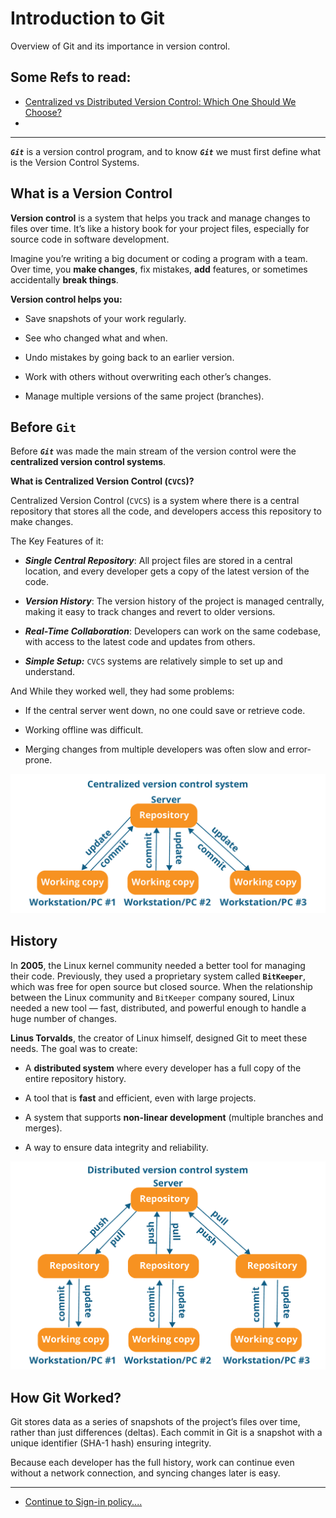 # Introduction to Git
Overview of Git and its importance in version control.

## Some Refs to read:

- [Centralized vs Distributed Version Control: Which One Should We Choose?](https://www.geeksforgeeks.org/centralized-vs-distributed-version-control-which-one-should-we-choose/)
- 

---

***`Git`*** is a version control program, and to know ***`Git`*** we must first define what is the Version Control Systems.

## What is a Version Control

**Version control** is a system that helps you track and manage changes to files over time. It’s like a history book for your project files, especially for source code in software development.

Imagine you’re writing a big document or coding a program with a team. Over time, you **make changes**, fix mistakes, **add** features, or sometimes accidentally **break things**.

**Version control helps you:**

- Save snapshots of your work regularly.
    
- See who changed what and when.
    
- Undo mistakes by going back to an earlier version.
    
- Work with others without overwriting each other’s changes.
    
- Manage multiple versions of the same project (branches).

## Before `Git`

Before ***`Git`*** was made the main stream of the version control were the **centralized version control systems**.

**What is Centralized Version Control (`CVCS`)?**

Centralized Version Control (`CVCS`) is a system where there is a central repository that stores all the code, and developers access this repository to make changes.

The Key Features of it:

- ***Single Central Repository***: All project files are stored in a central location, and every developer gets a copy of the latest version of the code.
  
- ***Version History***: The version history of the project is managed centrally, making it easy to track changes and revert to older versions.
  
- ***Real-Time Collaboration***: Developers can work on the same codebase, with access to the latest code and updates from others.

- ***Simple Setup:*** `CVCS` systems are relatively simple to set up and understand.

And While they worked well, they had some problems:

- If the central server went down, no one could save or retrieve code.
    
- Working offline was difficult.
    
- Merging changes from multiple developers was often slow and error-prone.

![](../Photos/CVS.png)

## History


In **2005**, the Linux kernel community needed a better tool for managing their code. Previously, they used a proprietary system called **`BitKeeper`**, which was free for open source but closed source. When the relationship between the Linux community and `BitKeeper` company soured, Linux needed a new tool — fast, distributed, and powerful enough to handle a huge number of changes.

**Linus Torvalds**, the creator of Linux himself, designed Git to meet these needs. The goal was to create:

- A **distributed system** where every developer has a full copy of the entire repository history.
    
- A tool that is **fast** and efficient, even with large projects.
    
- A system that supports **non-linear development** (multiple branches and merges).
    
- A way to ensure data integrity and reliability.


![](../Photos/DVCS.png)

## How Git Worked?

Git stores data as a series of snapshots of the project’s files over time, rather than just differences (deltas). Each commit in Git is a snapshot with a unique identifier (SHA-1 hash) ensuring integrity.

Because each developer has the full history, work can continue even without a network connection, and syncing changes later is easy.

---


- [Continue to Sign-in policy....](Sign_in_Policy.md)
